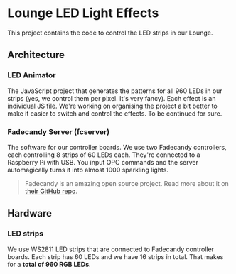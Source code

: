 # Lounge LED Light Effects
This project contains the code to control the LED strips in our Lounge.

## Architecture
### LED Animator
The JavaScript project that generates the patterns for all 960 LEDs in our strips (yes, we control them per pixel. It's very fancy). Each effect is an individual JS file. We're working on organising the project a bit better to make it easier to switch and control the effects. To be continued for sure.

### Fadecandy Server (fcserver)
The software for our controller boards. We use two Fadecandy controllers, each controlling 8 strips of 60 LEDs each. They're connected to a Raspberry Pi with USB. You input OPC commands and the server automagically turns it into almost 1000 sparkling lights.

> Fadecandy is an amazing open source project. Read more about it on [their GitHub repo](https://github.com/scanlime/fadecandy).

## Hardware
### LED strips
We use WS2811 LED strips that are connected to Fadecandy controller boards. Each strip has 60 LEDs and we have 16 strips in total. That makes for a **total of 960 RGB LEDs**.
